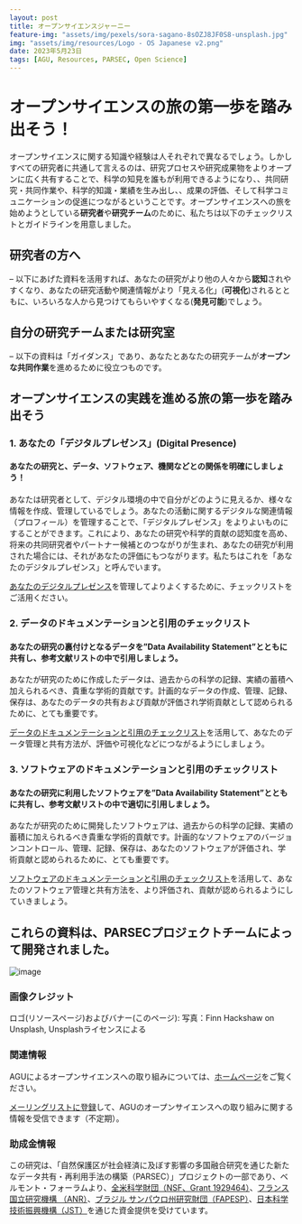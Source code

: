 ```yaml
---
layout: post
title: オープンサイエンスジャーニー
feature-img: "assets/img/pexels/sora-sagano-8sOZJ8JF0S8-unsplash.jpg"
img: "assets/img/resources/Logo - OS Japanese v2.png"
date: 2023年5月23日
tags: [AGU, Resources, PARSEC, Open Science]
---
```



# オープンサイエンスの旅の第一歩を踏み出そう！

オープンサイエンスに関する知識や経験は人それぞれで異なるでしょう。しかしすべての研究者に共通して言えるのは、研究プロセスや研究成果物をよりオープンに広く共有することで、科学の知見を誰もが利用できるようになり、、共同研究・共同作業や、科学的知識・業績を生み出し、、成果の評価、そして科学コミュニケーションの促進につながるということです。オープンサイエンスへの旅を始めようとしている**研究者**や**研究チーム**のために、私たちは以下のチェックリストとガイドラインを用意しました。

## 研究者の方へ
– 以下にあげた資料を活用すれば、あなたの研究がより他の人々から**認知**されやすくなり、あなたの研究活動や関連情報がより「見える化」(**可視化**)されるとともに、いろいろな人から見つけてもらいやすくなる(**発見可能**)でしょう。
## 自分の研究チームまたは研究室
– 以下の資料は「ガイダンス」であり、あなたとあなたの研究チームが**オープンな共同作業**を進めるために役立つものです。
## オープンサイエンスの実践を進める旅の第一歩を踏み出そう


### 1. あなたの「デジタルプレゼンス」(Digital Presence)

#### あなたの研究と、データ、ソフトウェア、機関などとの関係を明確にしましょう！

あなたは研究者として、デジタル環境の中で自分がどのように見えるか、様々な情報を作成、管理しているでしょう。あなたの活動に関するデジタルな関連情報（プロフィール）を管理することで、「デジタルプレゼンス」をよりよいものにすることができます。これにより、あなたの研究や科学的貢献の認知度を高め、将来の共同研究者やパートナー候補とのつながりが生まれ、あなたの研究が利用された場合には、それがあなたの評価にもつながります。私たちはこれを「あなたのデジタルプレゼンス」と呼んでいます。

[あなたのデジタルプレゼンス](https://doi.org/10.5281/zenodo.7944747)を管理してよりよくするために、チェックリストをご活用ください。


### 2. データのドキュメンテーションと引用のチェックリスト

#### あなたの研究の裏付けとなるデータを”Data Availability Statement”とともに共有し、参考文献リストの中で引用しましょう。
 
あなたが研究のために作成したデータは、過去からの科学の記録、実績の蓄積へ加えられるべき、貴重な学術的貢献です。計画的なデータの作成、管理、記録、保存は、あなたのデータの共有および貢献が評価され学術貢献として認められるために、とても重要です。

[データのドキュメンテーションと引用のチェックリスト](https://doi.org/10.5281/zenodo.7944764)を活用して、あなたのデータ管理と共有方法が、評価や可視化などにつながるようにしましょう。 


### 3. ソフトウェアのドキュメンテーションと引用のチェックリスト

#### あなたの研究に利用したソフトウェアを”Data Availability Statement”とともに共有し、参考文献リストの中で適切に引用しましょう。

あなたが研究のために開発したソフトウェアは、過去からの科学の記録、実績の蓄積に加えられるべき貴重な学術的貢献です。計画的なソフトウェアのバージョンコントロール、管理、記録、保存は、あなたのソフトウェアが評価され、学術貢献と認められるために、とても重要です。

[ソフトウェアのドキュメンテーションと引用のチェックリスト](https://doi.org/10.5281/zenodo.7944760)を活用して、あなたのソフトウェア管理と共有方法を、より評価され、貢献が認められるようにしていきましょう。


<!--  commented out until the Japanese versions are ready 
## Discover steps for your team to take as they move towards working openly

### 4. Open Science Practices for Teams

#### _Prepare Your Team for Open Science._

Help your lab or research team take the initial steps towards Open Science by developing and incorporating Open Science practices in your research workflow. Improve your team’s data and software management practices and learn preservation best practices. 

Use these guidelines: [Open Science Practices for Teams](https://doi.org/10.5281/zenodo.7402075)

### 5. Open Science Resources and Guidance for Teams

#### _Equip Your Team for Open Science._

Practicing transparency and openness allows research teams and collaborators to work together efficiently and effectively, enhancing the research workflow. Open Science practices can help teams to work together smoothly, even when they’re not in the same room. Ensure your team has access to common resources and guidelines that support collaboration, transparency, and openness.

Use these guidelines: [Open Science Resources and Guidance for Teams](https://doi.org/10.5281/zenodo.7402270)


### 6. Digital Objects Open Science Checklist for Teams

#### _Develop a Team Preservation Process._

Developing a preservation plan for your research team will help ensure your research is always documented, data is backed up, and results are reproducible, even as the team changes. Use this checklist to ensure all digital objects created or used by the team are fully documented, preserved for the long-term, and made openly accessible to the team.

Use these guidelines: [Digital Objects Open Science Checklist for Teams](https://doi.org/10.5281/zenodo.7402540)
end coment -->

## これらの資料は、PARSECプロジェクトチームによって開発されました。
![image](https://user-images.githubusercontent.com/113625013/206821607-d5ad3f16-cc73-44fe-87c3-9df3ea68fe38.png)

### 画像クレジット
ロゴ(リソースページ)およびバナー(このページ): 写真：Finn Hackshaw on Unsplash, Unsplashライセンスによる

### 関連情報
AGUによるオープンサイエンスへの取り組みについては、[ホームページ](https://www.agu.org/open-science)をご覧ください。

[メーリングリストに登録](https://forms.monday.com/forms/b4284b3ea07f6e4d801f03451d5f7ac4?r=use1)して、AGUのオープンサイエンスへの取り組みに関する情報を受信できます（不定期）。


### 助成金情報
この研究は、「自然保護区が社会経済に及ぼす影響の多国融合研究を通じた新たなデータ共有・再利用手法の構築（PARSEC）」プロジェクトの一部であり、ベルモント・フォーラムより、[全米科学財団（NSF、Grant 1929464）](https://www.nsf.gov/awardsearch/showAward?AWD_ID=1929464&HistoricalAwards=false)、[フランス国立研究機構 （ANR）](https://anr.fr/Project-ANR-18-BELM-0002)、[ブラジル サンパウロ州研究財団（FAPESP）](https://bv.fapesp.br/pt/auxilios/104269/desenvolvimento-de-novas-ferramentas-para-o-compartilhamento-e-reuso-de-dados-atraves-de-pesquisa-tr/)、[日本科学技術振興機構（JST）](https://doi.org/10.52926/JPMJBF1802)を通じた資金提供を受けています。
